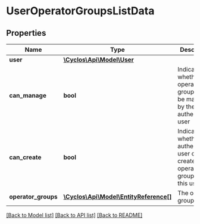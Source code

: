 # UserOperatorGroupsListData

## Properties
Name | Type | Description | Notes
------------ | ------------- | ------------- | -------------
**user** | [**\Cyclos\Api\Model\User**](User.md) |  | [optional] 
**can_manage** | **bool** | Indicates whether the operator groups can be managed by the authenticated user | [optional] 
**can_create** | **bool** | Indicates whether the authenticated user can create a new operator groups for this user | [optional] 
**operator_groups** | [**\Cyclos\Api\Model\EntityReference[]**](EntityReference.md) | The operator groups list | [optional] 

[[Back to Model list]](../../README.md#documentation-for-models) [[Back to API list]](../../README.md#documentation-for-api-endpoints) [[Back to README]](../../README.md)

